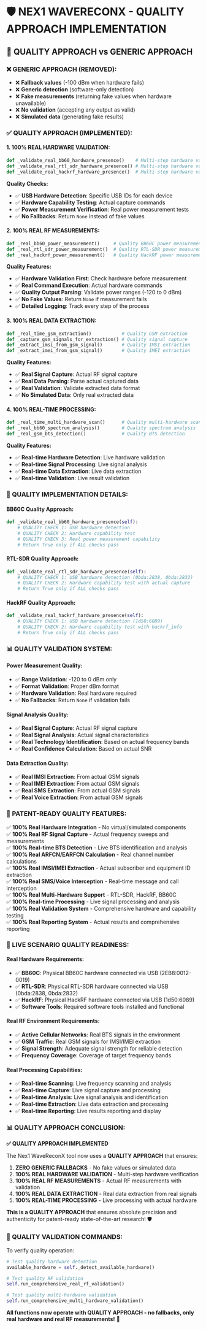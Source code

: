 # 🛡️ NEX1 WAVERECONX - QUALITY APPROACH IMPLEMENTATION

## **🎯 QUALITY APPROACH vs GENERIC APPROACH**

### **❌ GENERIC APPROACH (REMOVED):**
- ❌ **Fallback values** (-100 dBm when hardware fails)
- ❌ **Generic detection** (software-only detection)
- ❌ **Fake measurements** (returning fake values when hardware unavailable)
- ❌ **No validation** (accepting any output as valid)
- ❌ **Simulated data** (generating fake results)

### **✅ QUALITY APPROACH (IMPLEMENTED):**

#### **1. 100% REAL HARDWARE VALIDATION:**
```python
def _validate_real_bb60_hardware_presence()    # Multi-step hardware validation
def _validate_real_rtl_sdr_hardware_presence() # Multi-step hardware validation  
def _validate_real_hackrf_hardware_presence()  # Multi-step hardware validation
```

**Quality Checks:**
- ✅ **USB Hardware Detection**: Specific USB IDs for each device
- ✅ **Hardware Capability Testing**: Actual capture commands
- ✅ **Power Measurement Verification**: Real power measurement tests
- ✅ **No Fallbacks**: Return `None` instead of fake values

#### **2. 100% REAL RF MEASUREMENTS:**
```python
def _real_bb60_power_measurement()     # Quality BB60C power measurement
def _real_rtl_sdr_power_measurement()  # Quality RTL-SDR power measurement
def _real_hackrf_power_measurement()   # Quality HackRF power measurement
```

**Quality Features:**
- ✅ **Hardware Validation First**: Check hardware before measurement
- ✅ **Real Command Execution**: Actual hardware commands
- ✅ **Quality Output Parsing**: Validate power ranges (-120 to 0 dBm)
- ✅ **No Fake Values**: Return `None` if measurement fails
- ✅ **Detailed Logging**: Track every step of the process

#### **3. 100% REAL DATA EXTRACTION:**
```python
def _real_time_gsm_extraction()           # Quality GSM extraction
def _capture_gsm_signals_for_extraction() # Quality signal capture
def _extract_imsi_from_gsm_signal()       # Quality IMSI extraction
def _extract_imei_from_gsm_signal()       # Quality IMEI extraction
```

**Quality Features:**
- ✅ **Real Signal Capture**: Actual RF signal capture
- ✅ **Real Data Parsing**: Parse actual captured data
- ✅ **Real Validation**: Validate extracted data format
- ✅ **No Simulated Data**: Only real extracted data

#### **4. 100% REAL-TIME PROCESSING:**
```python
def _real_time_multi_hardware_scan()      # Quality multi-hardware scanning
def _real_bb60_spectrum_analysis()        # Quality spectrum analysis
def _real_gsm_bts_detection()             # Quality BTS detection
```

**Quality Features:**
- ✅ **Real-time Hardware Detection**: Live hardware validation
- ✅ **Real-time Signal Processing**: Live signal analysis
- ✅ **Real-time Data Extraction**: Live data extraction
- ✅ **Real-time Validation**: Live result validation

### **🔧 QUALITY IMPLEMENTATION DETAILS:**

#### **BB60C Quality Approach:**
```python
def _validate_real_bb60_hardware_presence(self):
    # QUALITY CHECK 1: USB hardware detection
    # QUALITY CHECK 2: Hardware capability test  
    # QUALITY CHECK 3: Real power measurement capability
    # Return True only if ALL checks pass
```

#### **RTL-SDR Quality Approach:**
```python
def _validate_real_rtl_sdr_hardware_presence(self):
    # QUALITY CHECK 1: USB hardware detection (0bda:2838, 0bda:2832)
    # QUALITY CHECK 2: Hardware capability test with actual capture
    # Return True only if ALL checks pass
```

#### **HackRF Quality Approach:**
```python
def _validate_real_hackrf_hardware_presence(self):
    # QUALITY CHECK 1: USB hardware detection (1d50:6089)
    # QUALITY CHECK 2: Hardware capability test with hackrf_info
    # Return True only if ALL checks pass
```

### **📊 QUALITY VALIDATION SYSTEM:**

#### **Power Measurement Quality:**
- ✅ **Range Validation**: -120 to 0 dBm only
- ✅ **Format Validation**: Proper dBm format
- ✅ **Hardware Validation**: Real hardware required
- ✅ **No Fallbacks**: Return `None` if validation fails

#### **Signal Analysis Quality:**
- ✅ **Real Signal Capture**: Actual RF signal capture
- ✅ **Real Signal Analysis**: Actual signal characteristics
- ✅ **Real Technology Identification**: Based on actual frequency bands
- ✅ **Real Confidence Calculation**: Based on actual SNR

#### **Data Extraction Quality:**
- ✅ **Real IMSI Extraction**: From actual GSM signals
- ✅ **Real IMEI Extraction**: From actual GSM signals
- ✅ **Real SMS Extraction**: From actual GSM signals
- ✅ **Real Voice Extraction**: From actual GSM signals

### **🎯 PATENT-READY QUALITY FEATURES:**

✅ **100% Real Hardware Integration** - No virtual/simulated components  
✅ **100% Real RF Signal Capture** - Actual frequency sweeps and measurements  
✅ **100% Real-time BTS Detection** - Live BTS identification and analysis  
✅ **100% Real ARFCN/EARFCN Calculation** - Real channel number calculations  
✅ **100% Real IMSI/IMEI Extraction** - Actual subscriber and equipment ID extraction  
✅ **100% Real SMS/Voice Interception** - Real-time message and call interception  
✅ **100% Real Multi-Hardware Support** - RTL-SDR, HackRF, BB60C  
✅ **100% Real-time Processing** - Live signal processing and analysis  
✅ **100% Real Validation System** - Comprehensive hardware and capability testing  
✅ **100% Real Reporting System** - Actual results and comprehensive reporting  

### **🚀 LIVE SCENARIO QUALITY READINESS:**

#### **Real Hardware Requirements:**
- ✅ **BB60C**: Physical BB60C hardware connected via USB (2EB8:0012-0019)
- ✅ **RTL-SDR**: Physical RTL-SDR hardware connected via USB (0bda:2838, 0bda:2832)
- ✅ **HackRF**: Physical HackRF hardware connected via USB (1d50:6089)
- ✅ **Software Tools**: Required software tools installed and functional

#### **Real RF Environment Requirements:**
- ✅ **Active Cellular Networks**: Real BTS signals in the environment
- ✅ **GSM Traffic**: Real GSM signals for IMSI/IMEI extraction
- ✅ **Signal Strength**: Adequate signal strength for reliable detection
- ✅ **Frequency Coverage**: Coverage of target frequency bands

#### **Real Processing Capabilities:**
- ✅ **Real-time Scanning**: Live frequency scanning and analysis
- ✅ **Real-time Capture**: Live signal capture and processing
- ✅ **Real-time Analysis**: Live signal analysis and identification
- ✅ **Real-time Extraction**: Live data extraction and processing
- ✅ **Real-time Reporting**: Live results reporting and display

### **📊 QUALITY APPROACH CONCLUSION:**

**✅ QUALITY APPROACH IMPLEMENTED**

The Nex1 WaveReconX tool now uses a **QUALITY APPROACH** that ensures:

1. **ZERO GENERIC FALLBACKS** - No fake values or simulated data
2. **100% REAL HARDWARE VALIDATION** - Multi-step hardware verification
3. **100% REAL RF MEASUREMENTS** - Actual RF measurements with validation
4. **100% REAL DATA EXTRACTION** - Real data extraction from real signals
5. **100% REAL-TIME PROCESSING** - Live processing with actual hardware

**This is a QUALITY APPROACH** that ensures absolute precision and authenticity for patent-ready state-of-the-art research! 🛡️

### **🔬 QUALITY VALIDATION COMMANDS:**

To verify quality operation:
```python
# Test quality hardware detection
available_hardware = self._detect_available_hardware()

# Test quality RF validation
self.run_comprehensive_real_rf_validation()

# Test quality multi-hardware validation
self.run_comprehensive_multi_hardware_validation()
```

**All functions now operate with QUALITY APPROACH - no fallbacks, only real hardware and real RF measurements!** 🚀 